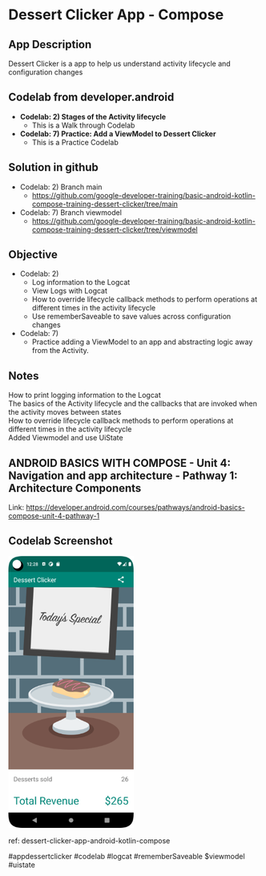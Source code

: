 # Dessert Clicker App - Compose

## App Description
Dessert Clicker is a app to help us understand activity lifecycle and configuration changes

## Codelab from developer.android
* **Codelab: 2) Stages of the Activity lifecycle**
  * This is a Walk through Codelab
* **Codelab: 7) Practice: Add a ViewModel to Dessert Clicker**
  * This is a Practice Codelab

## Solution in github
* Codelab: 2) Branch main
  * https://github.com/google-developer-training/basic-android-kotlin-compose-training-dessert-clicker/tree/main
* Codelab: 7) Branch viewmodel
  * https://github.com/google-developer-training/basic-android-kotlin-compose-training-dessert-clicker/tree/viewmodel

## Objective
* Codelab: 2)
  * Log information to the Logcat
  * View Logs with Logcat
  * How to override lifecycle callback methods to perform operations at different times in the activity lifecycle
  * Use rememberSaveable to save values across configuration changes
* Codelab: 7)
  * Practice adding a ViewModel to an app and abstracting logic away from the Activity.

## Notes
How to print logging information to the Logcat  
The basics of the Activity lifecycle and the callbacks that are invoked when the activity moves between states  
How to override lifecycle callback methods to perform operations at different times in the activity lifecycle  
Added Viewmodel and use UiState

## ANDROID BASICS WITH COMPOSE - Unit 4:  Navigation and app architecture - Pathway 1: Architecture Components
Link: https://developer.android.com/courses/pathways/android-basics-compose-unit-4-pathway-1

## Codelab Screenshot
<p style=float:left">
  <img src="screenshot_01.png" width="250" />
</p>

ref: dessert-clicker-app-android-kotlin-compose

#appdessertclicker #codelab #logcat #rememberSaveable $viewmodel #uistate
